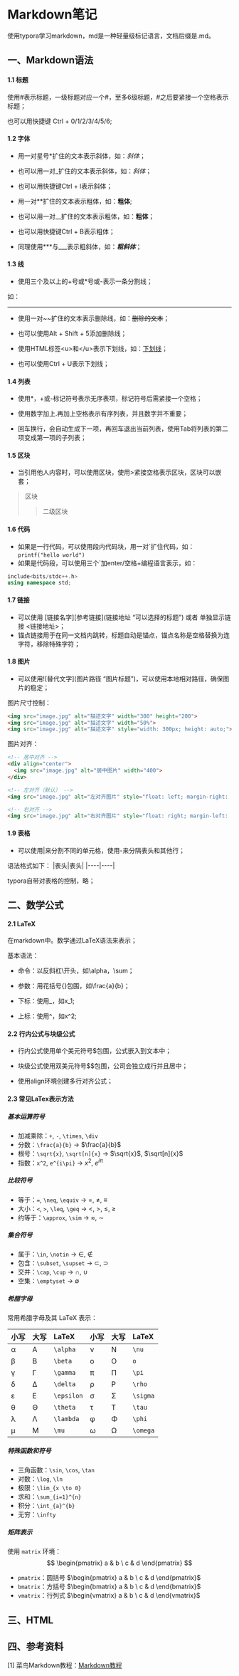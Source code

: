 #  Markdown笔记

使用typora学习markdown，md是一种轻量级标记语言，文档后缀是.md。

## 一、Markdown语法

#### 1.1 标题

使用#表示标题，一级标题对应一个#，至多6级标题，#之后要紧接一个空格表示标题；

也可以用快捷键 Ctrl + 0/1/2/3/4/5/6; 

#### 1.2 字体

+ 用一对星号\*扩住的文本表示斜体，如：*斜体*；

+ 也可以用一对\_扩住的文本表示斜体，如：_斜体_；

+ 也可以用快捷键Ctrl + l表示斜体；

+ 用一对\*\*扩住的文本表示粗体，如：**粗体**;

+ 也可以用一对\_\_扩住的文本表示粗体，如：__粗体__；

+ 也可以用快捷键Ctrl + B表示粗体；

+ 同理使用\*\*\*与\_\_\_表示粗斜体，如：***粗斜体***；

#### 1.3 线

+ 使用三个及以上的+号或*号或-表示一条分割线；

如：

---

+ 使用一对\~\~扩住的文本表示删除线，如：~~删除的文本~~；

+ 也可以使用Alt + Shift + 5添加删除线；

+ 使用HTML标签\<u\>和\</u\>表示下划线，如：<u>下划线</u>；

+ 也可以使用Ctrl + U表示下划线；

#### 1.4 列表

+ 使用*，+或-标记符号表示无序表项，标记符号后需紧接一个空格；

+ 使用数字加上\.再加上空格表示有序列表，并且数字并不重要；

+ 回车换行，会自动生成下一项，再回车退出当前列表，使用Tab将列表的第二项变成第一项的子列表；

#### 1.5 区块

+ 当引用他人内容时，可以使用区块，使用\>紧接空格表示区块，区块可以嵌套；

> 区块
>
> > 二级区块
> > 
>
> 

#### 1.6 代码

+ 如果是一行代码，可以使用段内代码块，用一对\`扩住代码，如： `printf("hello world")`
+ 如果是代码段，可以使用三个\`加enter/空格+编程语言表示，如：

``` C++
include<bits/stdc++.h>
using namespace std;    
```

#### 1.7 链接

+ 可以使用 \[链接名字\]\[参考链接\]\(链接地址 “可以选择的标题”\) 或者 单独显示链接 <链接地址>；
+ 锚点链接用于在同一文档内跳转，标题自动是锚点，锚点名称是空格替换为连字符，移除特殊字符；

#### 1.8 图片

+ 可以使用\!\[替代文字\]\(图片路径 “图片标题”\)，可以使用本地相对路径，确保图片的稳定；

图片尺寸控制：
```html
<img src="image.jpg" alt="描述文字" width="300" height="200">
<img src="image.jpg" alt="描述文字" width="50%">
<img src="image.jpg" alt="描述文字" style="width: 300px; height: auto;">
```

图片对齐：
```html
<!-- 居中对齐 -->
<div align="center">
  <img src="image.jpg" alt="居中图片" width="400">
</div>

<!-- 左对齐（默认） -->
<img src="image.jpg" alt="左对齐图片" style="float: left; margin-right: 20px;">

<!-- 右对齐 -->
<img src="image.jpg" alt="右对齐图片" style="float: right; margin-left: 20px;">
```

#### 1.9 表格

+ 可以使用\|来分割不同的单元格，使用\-来分隔表头和其他行；

语法格式如下：
\|表头\|表头\|
\|----\|----\|

typora自带对表格的控制，略；

## 二、数学公式

#### 2.1 LaTeX

在markdown中。数学通过LaTeX语法来表示；

基本语法：

+ 命令：以反斜杠\开头，如\alpha，\sum；

+ 参数：用花括号{}包围，如\frac{a}{b}；

+ 下标：使用_，如x_1;

+ 上标：使用^，如x^2;

#### 2.2 行内公式与块级公式

+ 行内公式使用单个美元符号$包围，公式嵌入到文本中；

+ 块级公式使用双美元符号$$包围，公司会独立成行并且居中；

+ 使用align环境创建多行对齐公式；

#### 2.3 常见LaTex表示方法

##### 基本运算符号

- 加减乘除：`+`, `-`, `\times`, `\div`
- 分数：`\frac{a}{b}` → $\frac{a}{b}$
- 根号：`\sqrt{x}`, `\sqrt[n]{x}` → $\sqrt{x}$, $\sqrt[n]{x}$
- 指数：`x^2`, `e^{i\pi}` → $x^2$, $e^{i\pi}$

##### 比较符号

- 等于：`=`, `\neq`, `\equiv` → $=$, $\neq$, $\equiv$
- 大小：`<`, `>`, `\leq`, `\geq` → $<$, $>$, $\leq$, $\geq$
- 约等于：`\approx`, `\sim` → $\approx$, $\sim$

##### 集合符号

- 属于：`\in`, `\notin` → $\in$, $\notin$
- 包含：`\subset`, `\supset` → $\subset$, $\supset$
- 交并：`\cap`, `\cup` → $\cap$, $\cup$
- 空集：`\emptyset` → $\emptyset$

##### 希腊字母

常用希腊字母及其 LaTeX 表示：

| 小写 | 大写 | LaTeX      | 小写 | 大写 | LaTeX    |
| :--- | :--- | :--------- | :--- | :--- | :------- |
| α    | Α    | `\alpha`   | ν    | Ν    | `\nu`    |
| β    | Β    | `\beta`    | ο    | Ο    | `o`      |
| γ    | Γ    | `\gamma`   | π    | Π    | `\pi`    |
| δ    | Δ    | `\delta`   | ρ    | Ρ    | `\rho`   |
| ε    | Ε    | `\epsilon` | σ    | Σ    | `\sigma` |
| θ    | Θ    | `\theta`   | τ    | Τ    | `\tau`   |
| λ    | Λ    | `\lambda`  | φ    | Φ    | `\phi`   |
| μ    | Μ    | `\mu`      | ω    | Ω    | `\omega` |

##### 特殊函数和符号

- 三角函数：`\sin`, `\cos`, `\tan`
- 对数：`\log`, `\ln`
- 极限：`\lim_{x \to 0}`
- 求和：`\sum_{i=1}^{n}`
- 积分：`\int_{a}^{b}`
- 无穷：`\infty`

##### 矩阵表示

使用 `matrix` 环境：
$$
\begin{pmatrix}
a & b \
c & d
\end{pmatrix}
$$

- `pmatrix`：圆括号 $\begin{pmatrix} a & b \ c & d \end{pmatrix}$
- `bmatrix`：方括号 $\begin{bmatrix} a & b \ c & d \end{bmatrix}$
- `vmatrix`：行列式 $\begin{vmatrix} a & b \ c & d \end{vmatrix}$

## 三、HTML





## 四、参考资料

[1] 菜鸟Markdown教程：[Markdown教程](https://www.runoob.com/markdown/md-tutorial.html)

